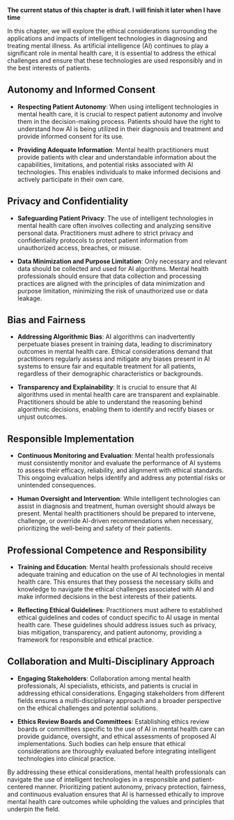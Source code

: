 **The current status of this chapter is draft. I will finish it later when I have time**

In this chapter, we will explore the ethical considerations surrounding the applications and impacts of intelligent technologies in diagnosing and treating mental illness. As artificial intelligence (AI) continues to play a significant role in mental health care, it is essential to address the ethical challenges and ensure that these technologies are used responsibly and in the best interests of patients.

Autonomy and Informed Consent
-----------------------------

* **Respecting Patient Autonomy**: When using intelligent technologies in mental health care, it is crucial to respect patient autonomy and involve them in the decision-making process. Patients should have the right to understand how AI is being utilized in their diagnosis and treatment and provide informed consent for its use.

* **Providing Adequate Information**: Mental health practitioners must provide patients with clear and understandable information about the capabilities, limitations, and potential risks associated with AI technologies. This enables individuals to make informed decisions and actively participate in their own care.

Privacy and Confidentiality
---------------------------

* **Safeguarding Patient Privacy**: The use of intelligent technologies in mental health care often involves collecting and analyzing sensitive personal data. Practitioners must adhere to strict privacy and confidentiality protocols to protect patient information from unauthorized access, breaches, or misuse.

* **Data Minimization and Purpose Limitation**: Only necessary and relevant data should be collected and used for AI algorithms. Mental health professionals should ensure that data collection and processing practices are aligned with the principles of data minimization and purpose limitation, minimizing the risk of unauthorized use or data leakage.

Bias and Fairness
-----------------

* **Addressing Algorithmic Bias**: AI algorithms can inadvertently perpetuate biases present in training data, leading to discriminatory outcomes in mental health care. Ethical considerations demand that practitioners regularly assess and mitigate any biases present in AI systems to ensure fair and equitable treatment for all patients, regardless of their demographic characteristics or backgrounds.

* **Transparency and Explainability**: It is crucial to ensure that AI algorithms used in mental health care are transparent and explainable. Practitioners should be able to understand the reasoning behind algorithmic decisions, enabling them to identify and rectify biases or unjust outcomes.

Responsible Implementation
--------------------------

* **Continuous Monitoring and Evaluation**: Mental health professionals must consistently monitor and evaluate the performance of AI systems to assess their efficacy, reliability, and alignment with ethical standards. This ongoing evaluation helps identify and address any potential risks or unintended consequences.

* **Human Oversight and Intervention**: While intelligent technologies can assist in diagnosis and treatment, human oversight should always be present. Mental health practitioners should be prepared to intervene, challenge, or override AI-driven recommendations when necessary, prioritizing the well-being and safety of their patients.

Professional Competence and Responsibility
------------------------------------------

* **Training and Education**: Mental health professionals should receive adequate training and education on the use of AI technologies in mental health care. This ensures that they possess the necessary skills and knowledge to navigate the ethical challenges associated with AI and make informed decisions in the best interests of their patients.

* **Reflecting Ethical Guidelines**: Practitioners must adhere to established ethical guidelines and codes of conduct specific to AI usage in mental health care. These guidelines should address issues such as privacy, bias mitigation, transparency, and patient autonomy, providing a framework for responsible and ethical practice.

Collaboration and Multi-Disciplinary Approach
---------------------------------------------

* **Engaging Stakeholders**: Collaboration among mental health professionals, AI specialists, ethicists, and patients is crucial in addressing ethical considerations. Engaging stakeholders from different fields ensures a multi-disciplinary approach and a broader perspective on the ethical challenges and potential solutions.

* **Ethics Review Boards and Committees**: Establishing ethics review boards or committees specific to the use of AI in mental health care can provide guidance, oversight, and ethical assessments of proposed AI implementations. Such bodies can help ensure that ethical considerations are thoroughly evaluated before integrating intelligent technologies into clinical practice.

By addressing these ethical considerations, mental health professionals can navigate the use of intelligent technologies in a responsible and patient-centered manner. Prioritizing patient autonomy, privacy protection, fairness, and continuous evaluation ensures that AI is harnessed ethically to improve mental health care outcomes while upholding the values and principles that underpin the field.
